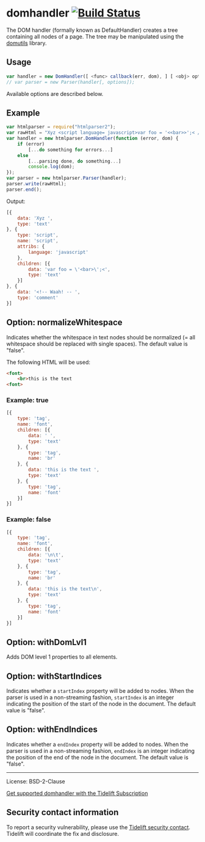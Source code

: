 # domhandler [![Build Status](https://travis-ci.org/fb55/domhandler.svg?branch=master)](https://travis-ci.org/fb55/domhandler)

The DOM handler (formally known as DefaultHandler) creates a tree containing all nodes of a page. The tree may be manipulated using the [domutils](https://github.com/fb55/domutils) library.

## Usage
```javascript
var handler = new DomHandler([ <func> callback(err, dom), ] [ <obj> options ]);
// var parser = new Parser(handler[, options]);
```

Available options are described below.

## Example
```javascript
var htmlparser = require("htmlparser2");
var rawHtml = "Xyz <script language= javascript>var foo = '<<bar>>';< /  script><!--<!-- Waah! -- -->";
var handler = new htmlparser.DomHandler(function (error, dom) {
    if (error)
    	[...do something for errors...]
    else
    	[...parsing done, do something...]
        console.log(dom);
});
var parser = new htmlparser.Parser(handler);
parser.write(rawHtml);
parser.end();
```

Output:

```javascript
[{
    data: 'Xyz ',
    type: 'text'
}, {
    type: 'script',
    name: 'script',
    attribs: {
    	language: 'javascript'
    },
    children: [{
    	data: 'var foo = \'<bar>\';<',
    	type: 'text'
    }]
}, {
    data: '<!-- Waah! -- ',
    type: 'comment'
}]
```

## Option: normalizeWhitespace
Indicates whether the whitespace in text nodes should be normalized (= all whitespace should be replaced with single spaces). The default value is "false". 

The following HTML will be used:

```html
<font>
	<br>this is the text
<font>
```

### Example: true

```javascript
[{
    type: 'tag',
    name: 'font',
    children: [{
    	data: ' ',
    	type: 'text'
    }, {
    	type: 'tag',
    	name: 'br'
    }, {
    	data: 'this is the text ',
    	type: 'text'
    }, {
    	type: 'tag',
    	name: 'font'
    }]
}]
```

### Example: false

```javascript
[{
    type: 'tag',
    name: 'font',
    children: [{
    	data: '\n\t',
    	type: 'text'
    }, {
    	type: 'tag',
    	name: 'br'
    }, {
    	data: 'this is the text\n',
    	type: 'text'
    }, {
    	type: 'tag',
    	name: 'font'
    }]
}]
```

## Option: withDomLvl1

Adds DOM level 1 properties to all elements.

<!-- TODO: description -->

## Option: withStartIndices
Indicates whether a `startIndex` property will be added to nodes. When the parser is used in a non-streaming fashion, `startIndex` is an integer indicating the position of the start of the node in the document. The default value is "false".

## Option: withEndIndices
Indicates whether a `endIndex` property will be added to nodes. When the parser is used in a non-streaming fashion, `endIndex` is an integer indicating the position of the end of the node in the document. The default value is "false".

---

License: BSD-2-Clause

[Get supported domhandler with the Tidelift Subscription](https://tidelift.com/subscription/pkg/npm-domhandler?utm_source=npm-domhandler&utm_medium=referral&utm_campaign=readme)

## Security contact information

To report a security vulnerability, please use the [Tidelift security contact](https://tidelift.com/security).
Tidelift will coordinate the fix and disclosure.
      
